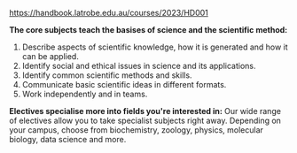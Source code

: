 https://handbook.latrobe.edu.au/courses/2023/HD001

**The core subjects teach the basises of science and the scientific method:**
1. Describe aspects of scientific knowledge, how it is generated and how it can be applied.
2. Identify social and ethical issues in science and its applications.
3. Identify common scientific methods and skills.
4. Communicate basic scientific ideas in different formats.
5. Work independently and in teams.

**Electives specialise more into fields you're interested in:**
Our wide range of electives allow you to take specialist subjects right away. Depending on your campus, choose from biochemistry, zoology, physics, molecular biology, data science and more.